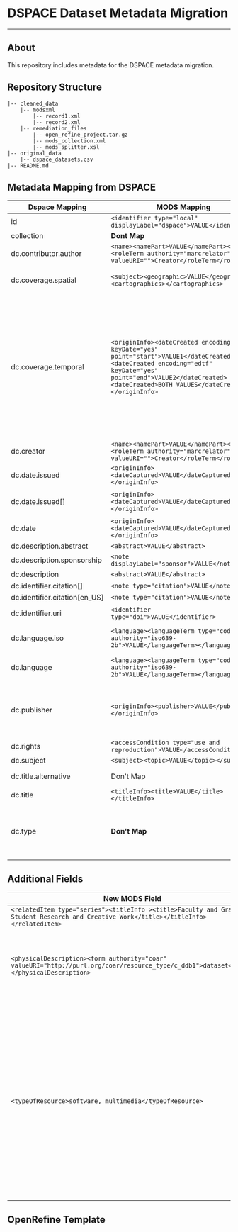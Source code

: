 # DSPACE Dataset Metadata Migration

---

## About

This repository includes metadata for the DSPACE metadata migration.

## Repository Structure

```
|-- cleaned_data
	|-- modsxml
    	|-- record1.xml
        |-- record2.xml
    |-- remediation_files
    	|-- open_refine_project.tar.gz
        |-- mods_collection.xml
        |-- mods_splitter.xsl
|-- original_data
	|-- dspace_datasets.csv
|-- README.md
```

## Metadata Mapping from DSPACE

| Dspace Mapping | MODS Mapping | Notes |
|--------|--------|-------|
| id | ```<identifier type="local" displayLabel="dspace">VALUE</identifier>``` |  |
| collection | **Dont Map** |  |
| dc.contributor.author | ```<name><namePart>VALUE</namePart><role><roleTerm authority="marcrelator" valueURI="">Creator</roleTerm</role>```| |
| dc.coverage.spatial | ```<subject><geographic>VALUE</geographic><cartographics></cartographics>``` | Concat country / city |
| dc.coverage.temporal | ```<originInfo><dateCreated encoding="edtf" keyDate="yes" point="start">VALUE1</dateCreated>><dateCreated encoding="edtf" keyDate="yes" point="end">VALUE2</dateCreated><dateCreated>BOTH VALUES</dateCreated></originInfo>``` | Split Values into individual nodes for machine actionable start / end dates in Solr.  Also, keep them together so we can display them like that to users. |
| dc.creator | ```<name><namePart>VALUE</namePart><role><roleTerm authority="marcrelator" valueURI="">Creator</roleTerm</role>``` |  |
| dc.date.issued  | ```<originInfo><dateCaptured>VALUE</dateCaptured></originInfo>```|  |
| dc.date.issued[]  | ```<originInfo><dateCaptured>VALUE</dateCaptured></originInfo>``` | If edtf, keep.  If not, drop. |
| dc.date | ```<originInfo><dateCaptured>VALUE</dateCaptured></originInfo>``` |  |
| dc.description.abstract  | ```<abstract>VALUE</abstract>``` |  |
| dc.description.sponsorship  | ```<note displayLabel="sponsor">VALUE</note>```|  |
| dc.description  | ```<abstract>VALUE</abstract>``` |  |
| dc.identifier.citation[]  | ```<note type="citation">VALUE</note>``` |  |
| dc.identifier.citation[en_US]  | ```<note type="citation">VALUE</note>``` |  |
| dc.identifier.uri  | ```<identifier type="doi">VALUE</identifier>``` | **If DOI ONLY!!!**  |
| dc.language.iso | ```<language><languageTerm type="code" authority="iso639-2b">VALUE</languageTerm></language>``` | These all need to be cleaned. |
| dc.language | ```<language><languageTerm type="code" authority="iso639-2b">VALUE</languageTerm></language>``` | These all need to be cleaned. |
| dc.publisher  | ```<originInfo><publisher>VALUE</publisher></originInfo>``` | Only Keep PLOS.  Other values aren't publishers. |
| dc.rights  | ```<accessCondition type="use and reproduction">VALUE</accessCondition>``` |  |
| dc.subject | ```<subject><topic>VALUE</topic></subject>``` |  |
| dc.title.alternative  | Don't Map | Drop.  Not a title. |
| dc.title  | ```<titleInfo><title>VALUE</title></titleInfo>``` |  |
| dc.type  | **Don't Map** | Do not map.  Inconsistent use.  We will brute force all of this below.  |

## Additional Fields

| New MODS Field | Notes |
|------|------|
|```<relatedItem type="series"><titleInfo ><title>Faculty and Graduate Student Research and Creative Work</title></titleInfo></relatedItem>``` | |
| ```<physicalDescription><form authority="coar" valueURI="http://purl.org/coar/resource_type/c_ddb1">dataset</form></physicalDescription>``` | Couldn't find an ontology with URI that represented this concept. |
| ```<typeOfResource>software, multimedia</typeOfResource>```| Appropriate for any electronic resource without a significant aspect that indicates one of the other <typeOfResource> categories. It includes: software, numeric data, computer-oriented multimedia, and online systems and services.  |

## OpenRefine Template




